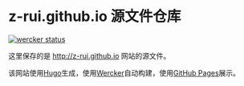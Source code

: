 # z-rui.github.io 源文件仓库

[![wercker status](https://app.wercker.com/status/f15c143baa2a3b3dd012b46409431898/m "wercker status")](https://app.wercker.com/project/bykey/f15c143baa2a3b3dd012b46409431898)

这里保存的是 http://z-rui.github.io 网站的源文件。

该网站使用[Hugo](http://gohugo.io)生成，使用[Wercker](http://wercker.com)自动构建，使用[GitHub Pages](https://pages.github.com)展示。

